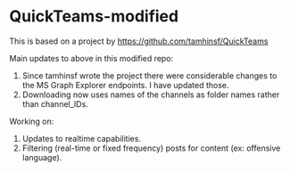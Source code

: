 # QuickTeams-modified
 
This is based on a project by https://github.com/tamhinsf/QuickTeams

Main updates to above in this modified repo:
1. Since tamhinsf wrote the project there were considerable changes to the MS Graph Explorer endpoints. I have updated those.
2. Downloading now uses names of the channels as folder names rather than channel_IDs. 

Working on:
1. Updates to realtime capabilities. 
2. Filtering (real-time or fixed frequency) posts for content (ex: offensive language). 
